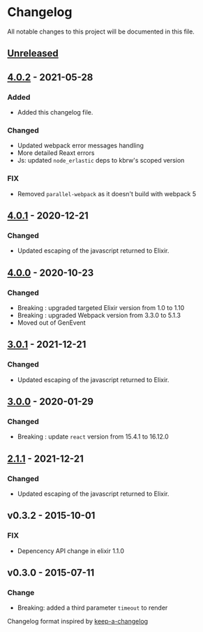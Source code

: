 # Changelog

All notable changes to this project will be documented in this file.

## [Unreleased]

## [4.0.2] - 2021-05-28

### Added

* Added this changelog file.

### Changed

* Updated webpack error messages handling
* More detailed Reaxt errors
* Js: updated `node_erlastic` deps to kbrw's scoped version

### FIX

 * Removed `parallel-webpack` as it doesn't build with webpack 5

## [4.0.1] - 2020-12-21

### Changed

* Updated escaping of the javascript returned to Elixir.

## [4.0.0] - 2020-10-23

### Changed

* Breaking : upgraded targeted Elixir version from 1.0 to 1.10
* Breaking : upgraded Webpack version from 3.3.0 to 5.1.3
* Moved out of GenEvent

## [3.0.1] - 2021-12-21

### Changed

* Updated escaping of the javascript returned to Elixir.

## [3.0.0] - 2020-01-29

### Changed

* Breaking : update `react` version from 15.4.1 to 16.12.0

## [2.1.1] - 2021-12-21

### Changed

* Updated escaping of the javascript returned to Elixir.

## v0.3.2 - 2015-10-01

### FIX

* Depencency API change in elixir 1.1.0

## v0.3.0 - 2015-07-11

### Change

* Breaking: added a third parameter `timeout` to render

Changelog format inspired by [keep-a-changelog]

[keep-a-changelog]: https://github.com/olivierlacan/keep-a-changelog
[unreleased]: https://github.com/kbrw/reaxt/compare/v4.0.1...HEAD
[4.0.2]: https://github.com/kbrw/reaxt/compare/v4.0.1...v4.0.2
[4.0.1]: https://github.com/kbrw/reaxt/compare/v4.0.0...v4.0.1
[4.0.0]: https://github.com/kbrw/reaxt/compare/v3.0.0...v4.0.0
[3.0.1]: https://github.com/kbrw/reaxt/compare/v3.0.0...v3.0.1
[3.0.0]: https://github.com/kbrw/reaxt/compare/v2.1.0...v3.0.0
[2.1.1]: https://github.com/kbrw/reaxt/compare/v2.1.0...v2.1.1
